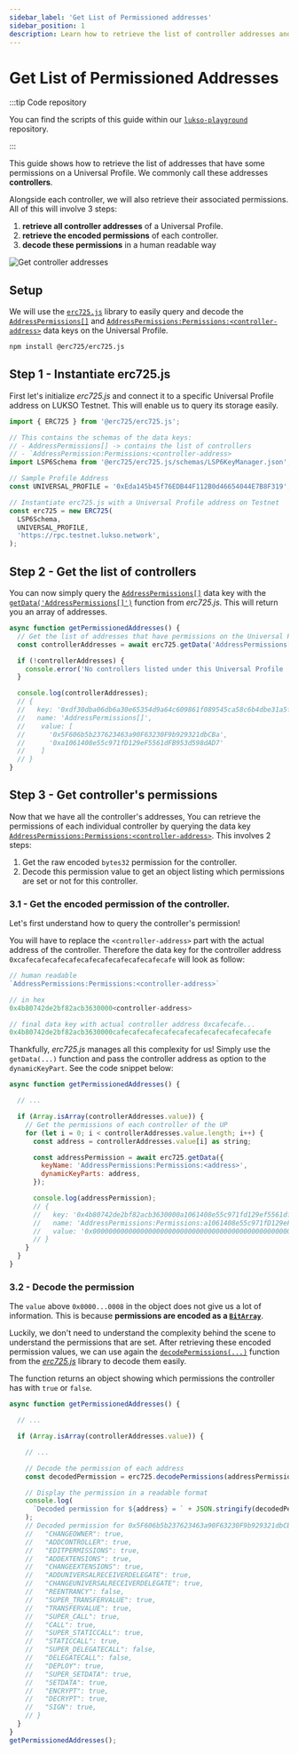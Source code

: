 ```yaml
---
sidebar_label: 'Get List of Permissioned addresses'
sidebar_position: 1
description: Learn how to retrieve the list of controller addresses and their associated permissions from a Universal Profile on LUKSO.
---
```


# Get List of Permissioned Addresses

:::tip Code repository

You can find the scripts of this guide within our [`lukso-playground`](https://github.com/lukso-network/lukso-playground) repository.

:::

This guide shows how to retrieve the list of addresses that have some permissions on a Universal Profile. We commonly call these addresses **controllers**.

Alongside each controller, we will also retrieve their associated permissions. All of this will involve 3 steps:

1. **retrieve all controller addresses** of a Universal Profile.
2. **retrieve the encoded permissions** of each controller.
3. **decode these permissions** in a human readable way

![Get controller addresses](/img/standards/lsp6/lsp6-address-permissions-array.jpeg)

## Setup

We will use the [`erc725.js`](../../tools/erc725js/getting-started.md) library to easily query and decode the [`AddressPermissions[]`](../../standards/universal-profile/lsp6-key-manager.md#retrieving-list-of-controllers) and [`AddressPermissions:Permissions:<controller-address>`](../../standards/universal-profile/lsp6-key-manager.md#address-permissions) data keys on the Universal Profile.

```bash
npm install @erc725/erc725.js
```

## Step 1 - Instantiate erc725.js

First let's initialize _erc725.js_ and connect it to a specific Universal Profile address on LUKSO Testnet. This will enable us to query its storage easily.

```js title="Create an instance of erc725.js connected to a 🆙"
import { ERC725 } from '@erc725/erc725.js';

// This contains the schemas of the data keys:
// - AddressPermissions[] -> contains the list of controllers
// - `AddressPermission:Permissions:<controller-address>
import LSP6Schema from '@erc725/erc725.js/schemas/LSP6KeyManager.json';

// Sample Profile Address
const UNIVERSAL_PROFILE = '0xEda145b45f76EDB44F112B0d46654044E7B8F319';

// Instantiate erc725.js with a Universal Profile address on Testnet
const erc725 = new ERC725(
  LSP6Schema,
  UNIVERSAL_PROFILE,
  'https://rpc.testnet.lukso.network',
);
```

## Step 2 - Get the list of controllers

You can now simply query the [`AddressPermissions[]`](../../standards/universal-profile/lsp6-key-manager.md#retrieving-addresses-with-permissions) data key with the [`getData('AddressPermissions[]')`](../../tools/erc725js/methods.md#getdata) function from _erc725.js_. This will return you an array of addresses.

```js title="Retrieve the list of addresses that have some permissions on the 🆙."
async function getPermissionedAddresses() {
  // Get the list of addresses that have permissions on the Universal Profile
  const controllerAddresses = await erc725.getData('AddressPermissions[]');

  if (!controllerAddresses) {
    console.error('No controllers listed under this Universal Profile ');
  }

  console.log(controllerAddresses);
  // {
  //   key: '0xdf30dba06db6a30e65354d9a64c609861f089545ca58c6b4dbe31a5f338cb0e3',
  //   name: 'AddressPermissions[]',
  //    value: [
  //      '0x5F606b5b237623463a90F63230F9b929321dbCBa',
  //      '0xa1061408e55c971fD129eF5561dFB953d598dAD7'
  //    ]
  // }
}
```

<!-- TODO: double check this, it might be incorrect -->
<!-- :::tip

If you want to retrieve a controller address individually, you can use the [`AddressPermissions[index]`](/standards/universal-profile/lsp6-key-manager/#permissions) within the [`getData()`](../../tools/erc725js/methods/#getdata) function of the contract or 🛠️[`erc725.js`](../../tools/erc725js/getting-started.md) library.

::: -->

## Step 3 - Get controller's permissions

Now that we have all the controller's addresses, You can retrieve the permissions of each individual controller by querying the data key [`AddressPermissions:Permissions:<controller-address>`](../../standards/universal-profile/lsp6-key-manager.md#retrieving-addresses-with-permissions). This involves 2 steps:

1. Get the raw encoded `bytes32` permission for the controller.
2. Decode this permission value to get an object listing which permissions are set or not for this controller.

### 3.1 - Get the encoded permission of the controller.

Let's first understand how to query the controller's permission!

You will have to replace the `<controller-address>` part with the actual address of the controller. Therefore the data key for the controller address `0xcafecafecafecafecafecafecafecafecafecafe` will look as follow:

<!-- prettier-ignore-start -->

```js title="From human readable to smart contract readable permission data key."
// human readable
`AddressPermissions:Permissions:<controller-address>`

// in hex
0x4b80742de2bf82acb3630000<controller-address>

// final data key with actual controller address 0xcafecafe...
0x4b80742de2bf82acb3630000cafecafecafecafecafecafecafecafecafecafe
```

<!-- prettier-ignore-end -->

Thankfully, _erc725.js_ manages all this complexity for us! Simply use the `getData(...)` function and pass the controller address as option to the `dynamicKeyPart`. See the code snippet below:

```js title="Fetch the encoded permissions for a controller."
async function getPermissionedAddresses() {

  // ...

  if (Array.isArray(controllerAddresses.value)) {
    // Get the permissions of each controller of the UP
    for (let i = 0; i < controllerAddresses.value.length; i++) {
      const address = controllerAddresses.value[i] as string;

      const addressPermission = await erc725.getData({
        keyName: 'AddressPermissions:Permissions:<address>',
        dynamicKeyParts: address,
      });

      console.log(addressPermission);
      // {
      //   key: '0x4b80742de2bf82acb3630000a1061408e55c971fd129ef5561dfb953d598dad7',
      //   name: 'AddressPermissions:Permissions:a1061408e55c971fD129eF5561dFB953d598dAD7',
      //   value: '0x0000000000000000000000000000000000000000000000000000000000000008'
      // }
    }
  }
}
```

### 3.2 - Decode the permission

The `value` above `0x0000...0008` in the object does not give us a lot of information. This is because **permissions are encoded as a [`BitArray`](https://github.com/lukso-network/LIPs/blob/main/LSPs/LSP-2-ERC725YJSONSchema.md#BitArray)**.

Luckily, we don't need to understand the complexity behind the scene to understand the permissions that are set. After retrieving these encoded permission values, we can use again the [`decodePermissions(...)`](../../tools/erc725js/methods#decodepermissions) function from the [_erc725.js_](../../tools/erc725js/getting-started.md) library to decode them easily.

The function returns an object showing which permissions the controller has with `true` or `false`.

```js title="Example of decoded permission value from hex to an object."
async function getPermissionedAddresses() {

  // ...

  if (Array.isArray(controllerAddresses.value)) {

    // ...

    // Decode the permission of each address
    const decodedPermission = erc725.decodePermissions(addressPermission.value as string);

    // Display the permission in a readable format
    console.log(
      `Decoded permission for ${address} = ` + JSON.stringify(decodedPermission, null, 2),
    );
    // Decoded permission for 0x5F606b5b237623463a90F63230F9b929321dbCBa = {
    //   "CHANGEOWNER": true,
    //   "ADDCONTROLLER": true,
    //   "EDITPERMISSIONS": true,
    //   "ADDEXTENSIONS": true,
    //   "CHANGEEXTENSIONS": true,
    //   "ADDUNIVERSALRECEIVERDELEGATE": true,
    //   "CHANGEUNIVERSALRECEIVERDELEGATE": true,
    //   "REENTRANCY": false,
    //   "SUPER_TRANSFERVALUE": true,
    //   "TRANSFERVALUE": true,
    //   "SUPER_CALL": true,
    //   "CALL": true,
    //   "SUPER_STATICCALL": true,
    //   "STATICCALL": true,
    //   "SUPER_DELEGATECALL": false,
    //   "DELEGATECALL": false,
    //   "DEPLOY": true,
    //   "SUPER_SETDATA": true,
    //   "SETDATA": true,
    //   "ENCRYPT": true,
    //   "DECRYPT": true,
    //   "SIGN": true,
    // }
  }
}
getPermissionedAddresses();
```
